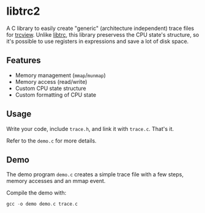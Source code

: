 libtrc2
=======

A C library to easily create "generic" (architecture independent) trace files
for [trcview](https://github.com/pekd/vmx86).
Unlike [libtrc](https://github.com/pekd/libtrc), this library preservess the CPU
state's structure, so it's possible to use registers in expressions and save a
lot of disk space.

Features
--------

- Memory management (`mmap`/`munmap`)
- Memory access (read/write)
- Custom CPU state structure
- Custom formatting of CPU state

Usage
-----

Write your code, include `trace.h`, and link it with `trace.c`. That's it.

Refer to the `demo.c` for more details.

Demo
----

The demo program `demo.c` creates a simple trace file with a few steps, memory
accesses and an mmap event.

Compile the demo with:
```c
gcc -o demo demo.c trace.c
```
